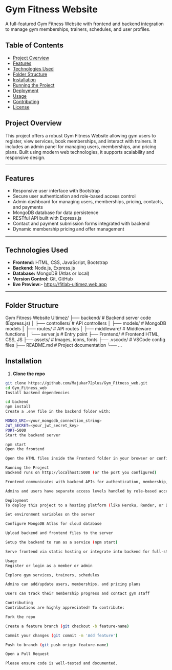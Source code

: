 # Gym Fitness Website

A full-featured Gym Fitness Website with frontend and backend integration to manage gym memberships, trainers, schedules, and user profiles.

## Table of Contents

- [Project Overview](#project-overview)  
- [Features](#features)  
- [Technologies Used](#technologies-used)  
- [Folder Structure](#folder-structure)  
- [Installation](#installation)  
- [Running the Project](#running-the-project)  
- [Deployment](#deployment)  
- [Usage](#usage)  
- [Contributing](#contributing)  
- [License](#license)  

## Project Overview

This project offers a robust Gym Fitness Website allowing gym users to register, view services, book memberships, and interact with trainers. It includes an admin panel for managing users, memberships, and pricing plans. Built using modern web technologies, it supports scalability and responsive design.

---

## Features

- Responsive user interface with Bootstrap  
- Secure user authentication and role-based access control  
- Admin dashboard for managing users, memberships, pricing, contacts, and payments  
- MongoDB database for data persistence  
- RESTful API built with Express.js  
- Contact and payment submission forms integrated with backend  
- Dynamic membership pricing and offer management  

---

## Technologies Used

- **Frontend:** HTML, CSS, JavaScript, Bootstrap  
- **Backend:** Node.js, Express.js  
- **Database:** MongoDB (Atlas or local)  
- **Version Control:** Git, GitHub  
- **live Preview:-** https://fitlab-ultimez.web.app
---

## Folder Structure

Gym Fitness Website Ultimez/
├── backend/ # Backend server code (Express.js)
│ ├── controllers/ # API controllers
│ ├── models/ # MongoDB models
│ ├── routes/ # API routes
│ ├── middleware/ # Middleware functions
│ └── server.js # Entry point
├── Frontend/ # Frontend HTML, CSS, JS
├── assets/ # Images, icons, fonts
├── .vscode/ # VSCode config files
├── README.md # Project documentation
└── ...

## Installation

1. **Clone the repo**
```bash
git clone https://github.com/Majukar72plus/Gym_Fitness_web.git
cd Gym_Fitness_web
Install backend dependencies

cd backend
npm install
Create a .env file in the backend folder with:

MONGO_URI=<your_mongodb_connection_string>
JWT_SECRET=<your_jwt_secret_key>
PORT=5000
Start the backend server

npm start
Open the frontend

Open the HTML files inside the Frontend folder in your browser or configure a static server.

Running the Project
Backend runs on http://localhost:5000 (or the port you configured)

Frontend communicates with backend APIs for authentication, membership, and data fetching

Admins and users have separate access levels handled by role-based access control

Deployment
To deploy this project to a hosting platform (like Heroku, Render, or DigitalOcean):

Set environment variables on the server

Configure MongoDB Atlas for cloud database

Upload backend and frontend files to the server

Setup the backend to run as a service (npm start)

Serve frontend via static hosting or integrate into backend for full-stack deployment

Usage
Register or login as a member or admin

Explore gym services, trainers, schedules

Admins can add/update users, memberships, and pricing plans

Users can track their membership progress and contact gym staff

Contributing
Contributions are highly appreciated! To contribute:

Fork the repo

Create a feature branch (git checkout -b feature-name)

Commit your changes (git commit -m 'Add feature')

Push to branch (git push origin feature-name)

Open a Pull Request

Please ensure code is well-tested and documented.
